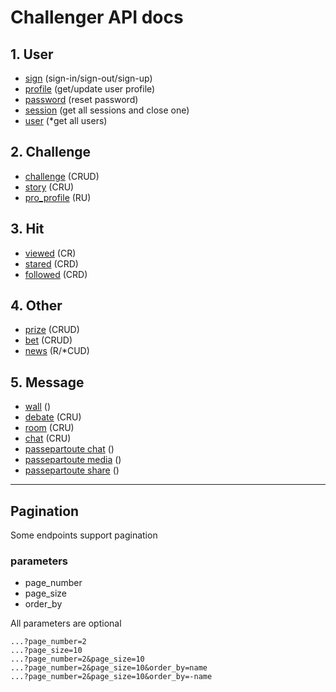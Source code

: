 # Challenger API docs

## 1. User
- [sign](./1_user/1_sign.md) (sign-in/sign-out/sign-up)
- [profile](./1_user/2_profile.md) (get/update user profile)
- [password](./1_user/3_password.md) (reset password)
- [session](./1_user/4_session.md) (get all sessions and close one)
- [user](./1_user/5_user.md) (*get all users)

## 2. Challenge
- [challenge](./2_challenge/1_challenge.md) (CRUD)
- [story](./2_challenge/2_story.md) (CRU)
- [pro_profile](./2_challenge/3_pro_profile.md) (RU)

## 3. Hit
- [viewed](./3_hit/1_viewed.md) (CR)
- [stared](./3_hit/2_stared.md) (CRD)
- [followed](./3_hit/3_followed.md) (CRD)

## 4. Other
- [prize](./4_other/1_prize.md) (CRUD)
- [bet](./4_other/2_bet.md) (CRUD)
- [news](./4_other/3_news.md) (R/*CUD)

## 5. Message
- [wall](./5_message/1_wall.md) ()
- [debate](./5_message/2_debate.md) (CRU)
- [room](./5_message/3_room.md) (CRU)
- [chat](./5_message/4_chat.md) (CRU)
- [passepartoute chat](./5_message/5_p_chat.md) ()
- [passepartoute media](./5_message/6_p_media.md) ()
- [passepartoute share](./5_message/7_p_share.md) ()



---
## Pagination
Some endpoints support pagination
### parameters

- page_number
- page_size
- order_by

All parameters are optional

```
...?page_number=2
...?page_size=10
...?page_number=2&page_size=10
...?page_number=2&page_size=10&order_by=name
...?page_number=2&page_size=10&order_by=-name
```